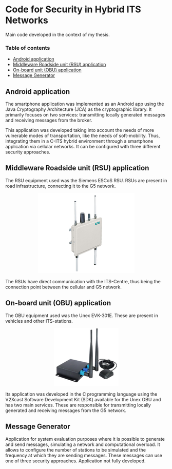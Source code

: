 # Code for Security in Hybrid ITS Networks 

Main code developed in the context of my thesis.

### Table of contents
- [Android application](#android-application)
- [Middleware Roadside unit (RSU) application](#middleware-roadside-unit-rsu-application)
- [On-board unit (OBU) application](#on-board-unit-obu-application)
- [Message Generator](#message-generator)

## Android application
The smartphone application was implemented as an Android app using the Java Cryptography Architecture (JCA) as the cryptographic library. It primarily focuses on two services: transmitting locally generated messages and receiving messages from the broker.

This application was developed taking into account the needs of more vulnerable modes of transportation, like the needs of soft-mobility. Thus, integrating them in a C-ITS hybrid environment through a smartphone application via cellular networks. It can be configured with three different security approaches.

## Middleware Roadside unit (RSU) application

The RSU equipment used was the Siemens ESCoS RSU. RSUs are present in road infrastructure, connecting it to the G5 network. 

<p align="center">
    <img src="../docs/img/rsu.png" width="300px" alt="roadside unit equipment" />
</p>

The RSUs have direct communication with the ITS-Centre, thus being the connection point between the cellular and G5 network. 

## On-board unit (OBU) application

The OBU equipment used was the Unex EVK-301E. These are present in vehicles and other ITS-stations.

<p align="center">
    <img src="../docs/img/obu.png" width="200px" alt="on-board unit equipment" />
</p>

Its application was developed in the C programming language using the V2Xcast Software Development Kit (SDK) available for the Unex OBU and has two main services. These are responsible for transmitting locally generated and receiving messages from the G5 network.

## Message Generator

Application for system evaluation purposes where it is possible to generate and send messages, simulating a network and computational overload. It allows to configure the number of stations to be simulated and the frequency at which they are sending messages. These messages can use one of three security approaches. Application not fully developed.